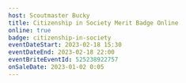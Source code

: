 ```yaml
---
host: Scoutmaster Bucky
title: Citizenship in Society Merit Badge Online
online: true
badge: citizenship-in-society
eventDateStart: 2023-02-18 15:30
eventDateEnd: 2023-02-18 22:00
eventBriteEventId: 525238922757
onSaleDate: 2023-01-02 0:05
---
```

